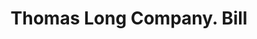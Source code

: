 ---
doi: 10.7916/D83J4QXS
date_other: '1900'
date_other_textual: 1900-1909
form: printed ephemera
genre:
- Invoices
name:
- Thomas Long Company
object_in_context_url: https://biggert.cul.columbia.edu/items/view/ave_biggert_00462
subject_hierarchical_geographic:
- Boston, Massachusetts, United States
subject_name:
- Thomas Long Company
title: Thomas Long Company. Bill
sort_title: Thomas Long Company. Bill
call_number: ave_biggert_00462
coordinates:
- 42.35805555555556,-71.06361111111111
pid: ave_biggert_00462
identifiers: ave_biggert_00462
thumbnail: https://derivativo-1.library.columbia.edu/iiif/2/ldpd:344083/full/!256,256/0/native.jpg
permalink: "/items/ave_biggert_00462/"
layout: iiif-image-page
---